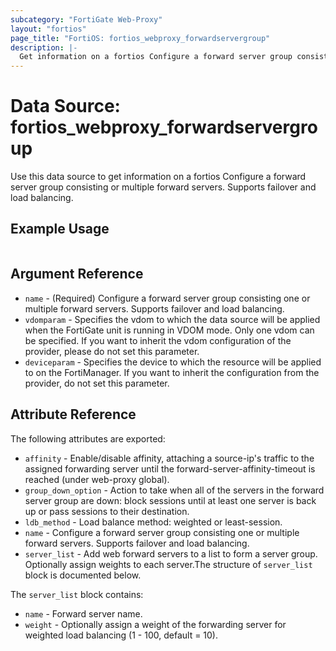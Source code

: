 ```yaml
---
subcategory: "FortiGate Web-Proxy"
layout: "fortios"
page_title: "FortiOS: fortios_webproxy_forwardservergroup"
description: |-
  Get information on a fortios Configure a forward server group consisting or multiple forward servers. Supports failover and load balancing.
---
```


# Data Source: fortios_webproxy_forwardservergroup
Use this data source to get information on a fortios Configure a forward server group consisting or multiple forward servers. Supports failover and load balancing.


## Example Usage

```hcl

```

## Argument Reference

* `name` - (Required) Configure a forward server group consisting one or multiple forward servers. Supports failover and load balancing.
* `vdomparam` - Specifies the vdom to which the data source will be applied when the FortiGate unit is running in VDOM mode. Only one vdom can be specified. If you want to inherit the vdom configuration of the provider, please do not set this parameter.
* `deviceparam` - Specifies the device to which the resource will be applied to on the FortiManager. If you want to inherit the configuration from the provider, do not set this parameter.

## Attribute Reference

The following attributes are exported:

* `affinity` - Enable/disable affinity, attaching a source-ip's traffic to the assigned forwarding server until the forward-server-affinity-timeout is reached (under web-proxy global).
* `group_down_option` - Action to take when all of the servers in the forward server group are down: block sessions until at least one server is back up or pass sessions to their destination.
* `ldb_method` - Load balance method: weighted or least-session.
* `name` - Configure a forward server group consisting one or multiple forward servers. Supports failover and load balancing.
* `server_list` - Add web forward servers to a list to form a server group. Optionally assign weights to each server.The structure of `server_list` block is documented below.

The `server_list` block contains:

* `name` - Forward server name.
* `weight` - Optionally assign a weight of the forwarding server for weighted load balancing (1 - 100, default = 10).
